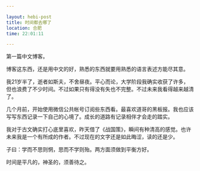 ```yaml
---

layout: hebi-post
title: 时间都去哪了
location: 合肥
time: 22:01:11

---
```



第一篇中文博客。

博客这东西，还是用中文的好，熟悉的东西就要用熟悉的语言表述方能尽其意。

我21岁半了，逝者如斯夫，不舍昼夜。平心而论，大学阶段我确实收获了许多，但也浪费了不少时间。不过如果只有得没有失也不完整。不过未来我看得越来越清了。

几个月前，开始使用微信公共帐号订阅些东西看。最喜欢道哥的黑板报。我也应该写写东西记录一下自己的心境了。成长的道路有记录相伴才会走的踏实。

我对于古文确实打心底里喜欢，昨天借了《战国策》，瞬间有种清高的感觉。也许未来我是一个有所成的作者。不过现在的文字还是如此晦涩，读的还是少。

子曰：学而不思则惘，思而不学则殆。两方面须做到平衡方好。

时间是平凡的，神圣的，须善待之。
